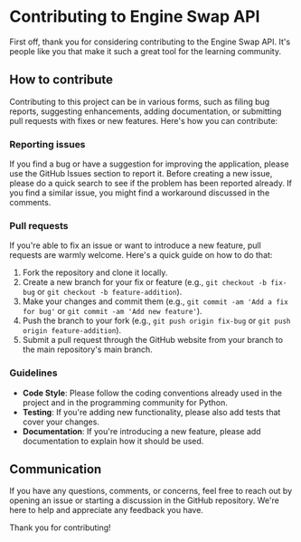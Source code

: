 # Contributing to Engine Swap API

First off, thank you for considering contributing to the Engine Swap API. It's people like you that make it such a great tool for the learning community.

## How to contribute

Contributing to this project can be in various forms, such as filing bug reports, suggesting enhancements, adding documentation, or submitting pull requests with fixes or new features. Here's how you can contribute:

### Reporting issues

If you find a bug or have a suggestion for improving the application, please use the GitHub Issues section to report it. Before creating a new issue, please do a quick search to see if the problem has been reported already. If you find a similar issue, you might find a workaround discussed in the comments.

### Pull requests

If you're able to fix an issue or want to introduce a new feature, pull requests are warmly welcome. Here's a quick guide on how to do that:

1. Fork the repository and clone it locally.
2. Create a new branch for your fix or feature (e.g., `git checkout -b fix-bug` or `git checkout -b feature-addition`).
3. Make your changes and commit them (e.g., `git commit -am 'Add a fix for bug'` or `git commit -am 'Add new feature'`).
4. Push the branch to your fork (e.g., `git push origin fix-bug` or `git push origin feature-addition`).
5. Submit a pull request through the GitHub website from your branch to the main repository's main branch.

### Guidelines

- **Code Style**: Please follow the coding conventions already used in the project and in the programming community for Python.
- **Testing**: If you're adding new functionality, please also add tests that cover your changes.
- **Documentation**: If you're introducing a new feature, please add documentation to explain how it should be used.

## Communication

If you have any questions, comments, or concerns, feel free to reach out by opening an issue or starting a discussion in the GitHub repository. We're here to help and appreciate any feedback you have.

Thank you for contributing!
